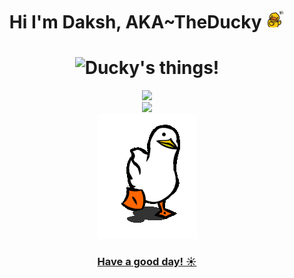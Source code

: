 <h1 align="center">Hi I'm Daksh, AKA~TheDucky <img width=30px src="wave.gif"></h1>

<h1 align=center><img src="https://readme-typing-svg.herokuapp.com/?font=jetbrains+mono&color=%a623a&size=22&center=true&vCenter=true&lines=Java%2C+Linux%2C+Python%2C+Bash..." alt="Ducky's things!"></h1>
<p align="center">
  <a href=#><img src="https://github-readme-stats.vercel.app/api?username=TheDucky&show_icons=true&theme=discord_old_blurple"><br/>
  <img src="https://github-readme-stats.vercel.app/api/top-langs/?username=TheDucky&layout=compact&theme=discord_old_blurple&langs_count=10"><br/>
    <img src="walk.gif">
    <h3 align="center">Have a good day! ☀️<h3/>
</p>
  


